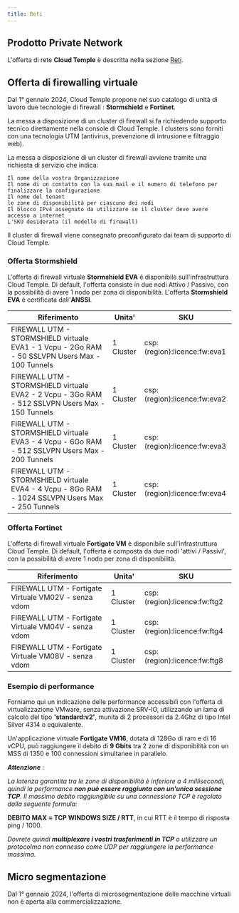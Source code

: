 ```yaml
---
title: Reti
---
```


## Prodotto Private Network

L'offerta di rete __Cloud Temple__ è descritta nella sezione [Reti](../network/private_network.md).

## Offerta di firewalling virtuale

Dal 1° gennaio 2024, Cloud Temple propone nel suo catalogo di unità di lavoro due tecnologie di firewall : __Stormshield__ e __Fortinet__.

La messa a disposizione di un cluster di firewall si fa richiedendo supporto tecnico direttamente nella console di Cloud Temple. I clusters sono forniti con una tecnologia UTM (antivirus, prevenzione di intrusione e filtraggio web).

La messa a disposizione di un cluster di firewall avviene tramite una richiesta di servizio che indica:

    Il nome della vostra Organizzazione
    Il nome di un contatto con la sua mail e il numero di telefono per finalizzare la configurazione
    Il nome del tenant
    le zone di disponibilità per ciascuno dei nodi
    Il blocco IPv4 assegnato da utilizzare se il cluster deve avere accesso a internet
    L'SKU desiderata (il modello di firewall)
    
Il cluster di firewall viene consegnato preconfigurato dai team di supporto di Cloud Temple.

### Offerta Stormshield

L'offerta di firewall virtuale __Stormshield EVA__ è disponibile sull'infrastruttura Cloud Temple. Di default, l'offerta consiste in due nodi Attivo / Passivo, con la possibilità di avere 1 nodo per zona di disponibilità.
L'offerta __Stormshield EVA__ è certificata dall'__ANSSI__.

| Riferimento                                                                                         | Unita'    | SKU                          | 
|-----------------------------------------------------------------------------------------------------|-----------|------------------------------|
| FIREWALL UTM - STORMSHIELD virtuale EVA1 - 1 Vcpu - 2Go RAM - 50 SSLVPN Users Max - 100 Tunnels     | 1 Cluster | csp:(region):licence:fw:eva1 |
| FIREWALL UTM - STORMSHIELD virtuale EVA2 - 2 Vcpu - 3Go RAM - 512 SSLVPN Users Max - 150 Tunnels    | 1 Cluster | csp:(region):licence:fw:eva2 |
| FIREWALL UTM - STORMSHIELD virtuale EVA3 - 4 Vcpu - 6Go RAM - 512 SSLVPN Users Max - 200 Tunnels    | 1 Cluster | csp:(region):licence:fw:eva3 |
| FIREWALL UTM - STORMSHIELD virtuale EVA4 - 4 Vcpu - 8Go RAM - 1024 SSLVPN Users Max - 250 Tunnels   | 1 Cluster | csp:(region):licence:fw:eva4 |


### Offerta Fortinet

L'offerta di firewall virtuale __Fortigate VM__ è disponibile sull'infrastruttura Cloud Temple. Di default, l'offerta è composta da due nodi 'attivi / Passivi', con la possibilità di avere 1 nodo per zona di disponibilità.

| Riferimento                                    | Unita'    | SKU                          | 
|------------------------------------------------|-----------|------------------------------|
| FIREWALL UTM - Fortigate Virtuale VM02V - senza vdom | 1 Cluster | csp:(region):licence:fw:ftg2 |
| FIREWALL UTM - Fortigate Virtuale VM04V - senza vdom | 1 Cluster | csp:(region):licence:fw:ftg4 |
| FIREWALL UTM - Fortigate Virtuale VM08V - senza vdom | 1 Cluster | csp:(region):licence:fw:ftg8 |

### Esempio di performance

Forniamo qui un indicazione delle performance accessibili con l'offerta di virtualizzazione VMware, senza attivazione SRV-IO, 
utilizzando un lama di calcolo del tipo __'standard:v2'__, munita di 2 processori da 2.4Ghz di tipo Intel Silver 4314 o equivalente.

Un'applicazione virtuale __Fortigate VM16__, dotata di 128Go di ram e di 16 vCPU, può raggiungere il debito di __9 Gbits__ tra 2 zone di disponibilità con un MSS di 1350 e 100 connessioni simultanee in parallelo.

*__Attenzione__* : 

*La latenza garantita tra le zone di disponibilità è inferiore a 4 millisecondi, quindi la performance __non può essere raggiunta con un'unica sessione TCP__.*
*Il massimo debito raggiungibile su una connessione TCP è regolato dalla seguente formula:*

__DEBITO MAX = TCP WINDOWS SIZE / RTT__, in cui RTT è il tempo di risposta ping / 1000.

*Dovrete quindi __multiplexare i vostri trasferimenti in TCP__ o utilizzare un protocolma non connesso come UDP per raggiungere la performance massima.*

## Micro segmentazione

Dal 1° gennaio 2024, l'offerta di microsegmentazione delle macchine virtuali non è aperta alla commercializzazione.
